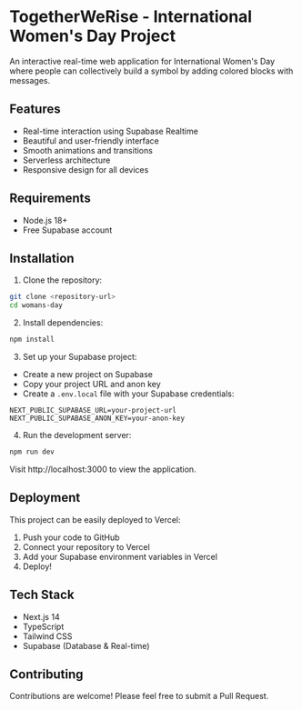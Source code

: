 # TogetherWeRise - International Women's Day Project

An interactive real-time web application for International Women's Day where people can collectively build a symbol by adding colored blocks with messages.

## Features

- Real-time interaction using Supabase Realtime
- Beautiful and user-friendly interface
- Smooth animations and transitions
- Serverless architecture
- Responsive design for all devices

## Requirements

- Node.js 18+
- Free Supabase account

## Installation

1. Clone the repository:
```bash
git clone <repository-url>
cd womans-day
```

2. Install dependencies:
```bash
npm install
```

3. Set up your Supabase project:
- Create a new project on Supabase
- Copy your project URL and anon key
- Create a `.env.local` file with your Supabase credentials:
```env
NEXT_PUBLIC_SUPABASE_URL=your-project-url
NEXT_PUBLIC_SUPABASE_ANON_KEY=your-anon-key
```

4. Run the development server:
```bash
npm run dev
```

Visit http://localhost:3000 to view the application.

## Deployment

This project can be easily deployed to Vercel:

1. Push your code to GitHub
2. Connect your repository to Vercel
3. Add your Supabase environment variables in Vercel
4. Deploy!

## Tech Stack

- Next.js 14
- TypeScript
- Tailwind CSS
- Supabase (Database & Real-time)

## Contributing

Contributions are welcome! Please feel free to submit a Pull Request.
